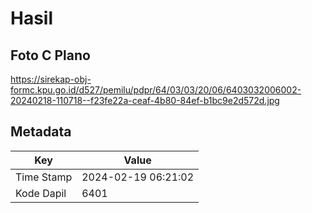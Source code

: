 # Hasil

## Foto C Plano

https://sirekap-obj-formc.kpu.go.id/d527/pemilu/pdpr/64/03/03/20/06/6403032006002-20240218-110718--f23fe22a-ceaf-4b80-84ef-b1bc9e2d572d.jpg


## Metadata

| Key        | Value               |
| ---------- | ------------------- |
| Time Stamp | 2024-02-19 06:21:02 |
| Kode Dapil | 6401                |



